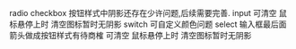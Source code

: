 radio  checkbox
按钮样式中阴影还存在少许问题,后续需要完善.
input
可清空 鼠标悬停上时 清空图标暂时无阴影
switch
可自定义颜色问题
select
输入框最后面箭头做成按钮样式有待商榷
可清空 鼠标悬停上时 清空图标暂时无阴影

